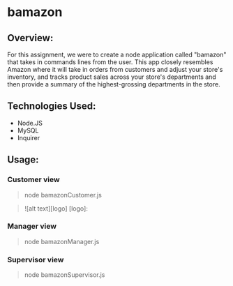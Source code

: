 # bamazon

## Overview:

For this assignment, we were to create a node application called "bamazon" that takes in commands lines from the user. This app closely resembles Amazon where it will take in orders from customers and adjust your store's inventory, and tracks product sales across your store's departments and then provide a summary of the highest-grossing departments in the store.

## Technologies Used:

- Node.JS
- MySQL
- Inquirer

## Usage:

### Customer view

> node bamazonCustomer.js

> ![alt text][logo]
> [logo]:

### Manager view

> node bamazonManager.js

### Supervisor view

> node bamazonSupervisor.js
